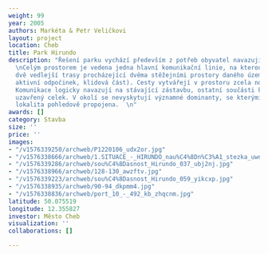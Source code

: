 ```yaml
---
weight: 99
year: 2005
authors: Markéta & Petr Veličkovi
layout: project
location: Cheb
title: Park Hirundo
description: "Řešení parku vychází především z potřeb obyvatel navazujícího sídliště.
  \nCelým prostorem je vedena jedna hlavní komunikační linie, na kterou jsou napojeny
  dvě vedlejší trasy procházející dvěma stěžejními prostory daného území (část pro
  aktivní odpočinek, klidová část). Cesty vytvářejí v prostoru zcela novou strukturu.
  Komunikace logicky navazují na stávající zástavbu, ostatní součásti kompozice tvoří
  uzavřený celek. V okolí se nevyskytují významné dominanty, se kterými by měla být
  lokalita pohledově propojena.  \n"
awards: []
category: Stavba
size: ''
price: ''
images:
- "/v1576339250/archweb/P1220106_udx2or.jpg"
- "/v1576338666/archweb/1.SITUACE_-_HIRUNDO_nau%C4%8Dn%C3%A1_stezka_uwnray.jpg"
- "/v1576339286/archweb/sou%C4%8Dasnost_Hirundo_037_ubj2nj.jpg"
- "/v1576338966/archweb/128-130_awzftv.jpg"
- "/v1576339223/archweb/sou%C4%8Dasnost_Hirundo_059_yikcxp.jpg"
- "/v1576338935/archweb/90-94_dkpmm4.jpg"
- "/v1576338836/archweb/port_10_-_492_kb_zhqcnm.jpg"
latitude: 50.075519
longitude: 12.355827
investor: Město Cheb
visualization: ''
collaborations: []

---
```

